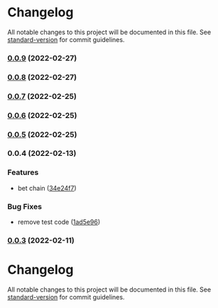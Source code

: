 # Changelog

All notable changes to this project will be documented in this file. See [standard-version](https://github.com/conventional-changelog/standard-version) for commit guidelines.

### [0.0.9](https://github.com/zzzgit/bac-motor/compare/v0.0.8...v0.0.9) (2022-02-27)

### [0.0.8](https://github.com/zzzgit/bac-motor/compare/v0.0.7...v0.0.8) (2022-02-27)

### [0.0.7](https://github.com/zzzgit/bac-motor/compare/v0.0.5...v0.0.7) (2022-02-25)

### [0.0.6](https://github.com/zzzgit/bac-motor/compare/v0.0.5...v0.0.6) (2022-02-25)

### [0.0.5](https://github.com/zzzgit/bac-motor/compare/v0.0.4...v0.0.5) (2022-02-25)

### 0.0.4 (2022-02-13)


### Features

* bet chain ([34e24f7](https://github.com/zzzgit/bac-motor/commit/34e24f7e776c274174eda561980a1844a2325bd4))


### Bug Fixes

* remove test code ([1ad5e96](https://github.com/zzzgit/bac-motor/commit/1ad5e96dd60f0ec5e7e2acf8fdcb57b960ad2807))

### [0.0.3](https://github.com/zzzgit/bac-motor/compare/v0.0.2...v0.0.3) (2022-02-11)

# Changelog

All notable changes to this project will be documented in this file. See [standard-version](https://github.com/conventional-changelog/standard-version) for commit guidelines.
